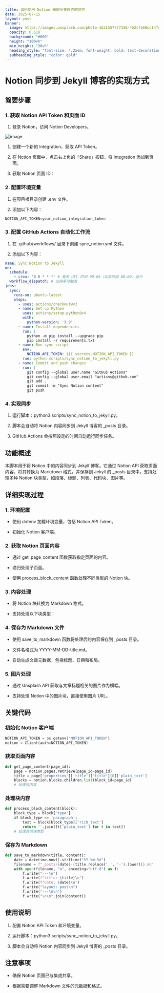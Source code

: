 ```yaml
---
title: 如何使用 Notion 来同步管理你的博客
date: 2025-07-15
layout: post
banner:
  image: https://images.unsplash.com/photo-1631557777150-452c4568cc14?crop=entropy&cs=tinysrgb&fit=max&fm=jpg&ixid=M3w2OTIwMzJ8MHwxfHJhbmRvbXx8fHx8fHx8fDE3NTI1OTY5OTh8&ixlib=rb-4.1.0&q=80&w=1080
  opacity: 0.618
  background: "#000"
  height: "100vh"
  min_height: "38vh"
  heading_style: "font-size: 4.25em; font-weight: bold; text-decoration: underline"
  subheading_style: "color: gold"
---
```


# Notion 同步到 Jekyll 博客的实现方式

## 简要步骤

### 1. 获取 Notion API Token 和页面 ID

1. 登录 Notion，访问 Notion Developers。

![image](https://prod-files-secure.s3.us-west-2.amazonaws.com/a7a0cc5a-89b9-4cda-8686-1fba0ca52f40/d19c1afe-dea5-4312-9333-786b0ba83054/image.png?X-Amz-Algorithm=AWS4-HMAC-SHA256&X-Amz-Content-Sha256=UNSIGNED-PAYLOAD&X-Amz-Credential=ASIAZI2LB466WJ4CA3UW%2F20250715%2Fus-west-2%2Fs3%2Faws4_request&X-Amz-Date=20250715T162957Z&X-Amz-Expires=3600&X-Amz-Security-Token=IQoJb3JpZ2luX2VjEC8aCXVzLXdlc3QtMiJHMEUCICMgWh%2Fk4pCowmglFmJ1ajNSNc2z5pxDI761PpnGfcQlAiEAjnezs4EsuPLR6YmnajuyJoplEL%2Bdj2HdlBGIIjb5QvAq%2FwMISBAAGgw2Mzc0MjMxODM4MDUiDIrWCjCKdnCc%2BKIPOSrcA6t4fQWcM68c%2BnCiqtRrPukHPqVJ%2B7JWc7fuF%2FXbU%2F5jgklucy5y3uIrSOjFagQL6lJwdo2nBtjPcn2tdb%2BSVBScEQvmxgvNZlAJuMPjixLMeoiIXCjLEffsX5Ita%2Bby7%2F9fRGqiWH1rxHasn5N60CoKjPw5mw%2Bbl33ZyuiLlyhiv7BjK2lts6%2BcbxuuShi4Rqt5xC32kNFZb1l5hOuUEEMIlNsBPFTKiezk6J5C2RD5DDjrro4TKzJZdIu89J8%2FAkzZQSqsyepN%2BlzpEeDWplYOq%2F5sbrYl%2BqAjn8T817oM9MsaLwucvp5c5jadkJ%2F3X5kQf8t45pRDesNKTE2Vml5l3Hh4wn%2F1JvSOn%2FWyZ6lZQPoc5AdDzaN14r%2Fh%2Fwq5UZACA5gACijAN42X9wZq%2Bkqeaux%2BuQV%2Fh%2FndAoAaqe9jDXlip9JtCs149oHN2j4VnpJNsLrPURyHm5llEx%2FKJMAmnAQW%2Fcvl%2BxhTagAaciztIVa97Vmf9jmeMlNaDqsNp71uPEg1PMhvRJadbCNrMbRvAOuCcHQLPUsaKECVqRSWepGO33ugMq0wMsg0XvmNq94HVlSLZ3vHib2vO7muR3pzT4cmzSl7PcF3p%2BZv6jUTw9W31Nf7fTvn6rwjMMXa2cMGOqUBURTmDyslYG6nhFWLlCC%2FZTIak2r6QpAR%2ByP4bjRz2MDEokVBsOuVjgnbYHN4zv6enFOu9NKbVbq5Ww4vzdvlLceWsHVMyEoqF3hfqg2TGIdfHR6HkqwI9QV%2B5PNK%2B1IOTMuexCYCnJhIWH4ZmV0rl8WL55i3UI4eHr8Ytyb%2FYsIelyRJiQlkvArmbll8fGzLmRv2oLzkl2YVhao9wYm078S3QLVO&X-Amz-Signature=2fdc272c4f498fc58e7eb873f7af2a785f6ffaedafb51fa0efced1515a647197&X-Amz-SignedHeaders=host&x-amz-checksum-mode=ENABLED&x-id=GetObject)

1. 创建一个新的 Integration，获取 API Token。

1. 在 Notion 页面中，点击右上角的「Share」按钮，将 Integration 添加到页面。

1. 获取 Notion 页面 ID：


### 2. 配置环境变量

1. 在项目根目录创建 .env 文件。

1. 添加以下内容：

```javascript
NOTION_API_TOKEN=your_notion_integration_token
```

### 3. 配置 GitHub Actions 自动化工作流

1. 在 .github/workflows/ 目录下创建 sync_notion.yml 文件。

1. 添加以下内容：

```yaml
name: Sync Notion to Jekyll
on:
  schedule:
    - cron: '0 0 * * *' # 每天 UTC 时间 00:00（北京时间 08:00）运行
  workflow_dispatch: # 支持手动触发
jobs:
  sync:
    runs-on: ubuntu-latest
    steps:
      - uses: actions/checkout@v3
      - name: Set up Python
        uses: actions/setup-python@v4
        with:
          python-version: '3.9'
      - name: Install dependencies
        run: |
          python -m pip install --upgrade pip
          pip install -r requirements.txt
      - name: Run sync script
        env:
          NOTION_API_TOKEN: ${{ secrets.NOTION_API_TOKEN }}
        run: python scripts/sync_notion_to_jekyll.py
      - name: Commit and push changes
        run: |
          git config --global user.name "GitHub Actions"
          git config --global user.email "actions@github.com"
          git add .
          git commit -m "Sync Notion content"
          git push
```

### 4. 实现同步

1. 运行脚本：python3 scripts/sync_notion_to_jekyll.py。

1. 脚本会自动将 Notion 内容同步到 Jekyll 博客的 _posts 目录。

1. GitHub Actions 会按照设定的时间自动运行同步任务。

## 功能概述

本脚本用于将 Notion 中的内容同步到 Jekyll 博客。它通过 Notion API 获取页面内容，将其转换为 Markdown 格式，并保存到 Jekyll 的 _posts 目录中。支持处理多种 Notion 块类型，如段落、标题、列表、代码块、图片等。

## 详细实现过程

### 1. 环境配置

- 使用 dotenv 加载环境变量，包括 Notion API Token。

- 初始化 Notion 客户端。

### 2. 获取 Notion 页面内容

- 通过 get_page_content 函数获取指定页面的内容。

- 递归处理子页面。

- 使用 process_block_content 函数处理不同类型的 Notion 块。

### 3. 内容处理

- 将 Notion 块转换为 Markdown 格式。

- 支持处理以下块类型：


### 4. 保存为 Markdown 文件

- 使用 save_to_markdown 函数将处理后的内容保存到 _posts 目录。

- 文件名格式为 YYYY-MM-DD-title.md。

- 自动生成文章元数据，包括标题、日期和布局。

### 5. 图片处理

- 通过 Unsplash API 获取与文章标题相关的图片作为横幅。

- 支持处理 Notion 中的图片块，直接使用图片 URL。

## 关键代码

### 初始化 Notion 客户端

```python
NOTION_API_TOKEN = os.getenv("NOTION_API_TOKEN")
notion = Client(auth=NOTION_API_TOKEN)
```

### 获取页面内容

```python
def get_page_content(page_id):
    page = notion.pages.retrieve(page_id=page_id)
    title = page['properties']['title']['title'][0]['plain_text']
    blocks = notion.blocks.children.list(block_id=page_id)
    # 处理块内容
```

### 处理块内容

```python
def process_block_content(block):
    block_type = block['type']
    if block_type == 'paragraph':
        text = block[block_type]['rich_text']
        return ''.join([t['plain_text'] for t in text])
    # 处理其他块类型
```

### 保存为 Markdown

```python
def save_to_markdown(title, content):
    date = datetime.now().strftime("%Y-%m-%d")
    filename = f"_posts/{date}-{title.replace(' ', '-').lower()}.md"
    with open(filename, "w", encoding="utf-8") as f:
        f.write("---\n")
        f.write(f"title: {title}\n")
        f.write(f"date: {date}\n")
        f.write("layout: post\n")
        f.write("---\n\n")
        f.write("\n\n".join(content))
```

## 使用说明

1. 配置 Notion API Token 和环境变量。

1. 运行脚本：python3 scripts/sync_notion_to_jekyll.py。

1. 脚本会自动将 Notion 内容同步到 Jekyll 博客的 _posts 目录。

## 注意事项

- 确保 Notion 页面已与集成共享。

- 根据需要调整 Markdown 文件的元数据和格式。